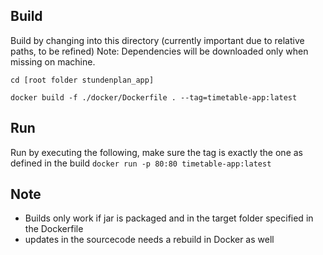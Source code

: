## Build
Build by changing into this directory (currently important due to relative paths, to be refined)
Note: Dependencies will be downloaded only when missing on machine.

`cd [root folder stundenplan_app]`

`docker build -f ./docker/Dockerfile . --tag=timetable-app:latest`

## Run

Run by executing the following, make sure the tag is exactly the one as defined in the build
`docker run -p 80:80 timetable-app:latest`

## Note

- Builds only work if jar is packaged and in the target folder specified in the Dockerfile
- updates in the sourcecode needs a rebuild in Docker as well
